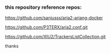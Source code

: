 ### this repository reference repos:

https://github.com/sanjusss/aria2-ariang-docker

https://github.com/P3TERX/aria2.conf.git

https://github.com/XIU2/TrackersListCollection.git

thanks
